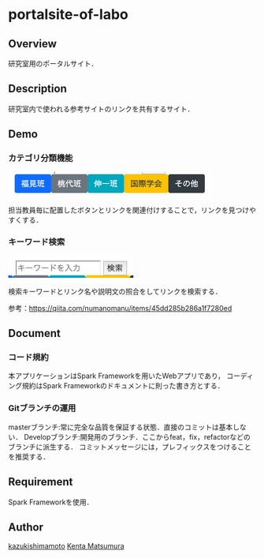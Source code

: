 # portalsite-of-labo

## Overview
研究室用のポータルサイト．

## Description
研究室内で使われる参考サイトのリンクを共有するサイト．

## Demo

### カテゴリ分類機能

![](.readme-img/readme-1.png)

担当教員毎に配置したボタンとリンクを関連付けすることで，リンクを見つけやすくする．

### キーワード検索

![](.readme-img/readme-2.png)

検索キーワードとリンク名や説明文の照合をしてリンクを検索する．

参考：https://qiita.com/numanomanu/items/45dd285b286a1f7280ed

## Document

### コード規約

本アプリケーションはSpark Frameworkを用いたWebアプリであり，
コーディング規約はSpark Frameworkのドキュメントに則った書き方とする．

### Gitブランチの運用

masterブランチ:常に完全な品質を保証する状態．直接のコミットは基本しない．
Developブランチ:開発用のブランチ．ここからfeat，fix，refactorなどのブランチに派生する．
コミットメッセージには，プレフィックスをつけることを推奨する．

## Requirement
Spark Frameworkを使用．

## Author
[kazukishimamoto](https://github.com/kazukishimamoto)
[Kenta Matsumura](https://github.com/KentaMatsumura)
